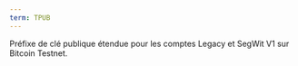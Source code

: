 ```yaml
---
term: TPUB
---
```


Préfixe de clé publique étendue pour les comptes Legacy et SegWit V1 sur Bitcoin Testnet. 


